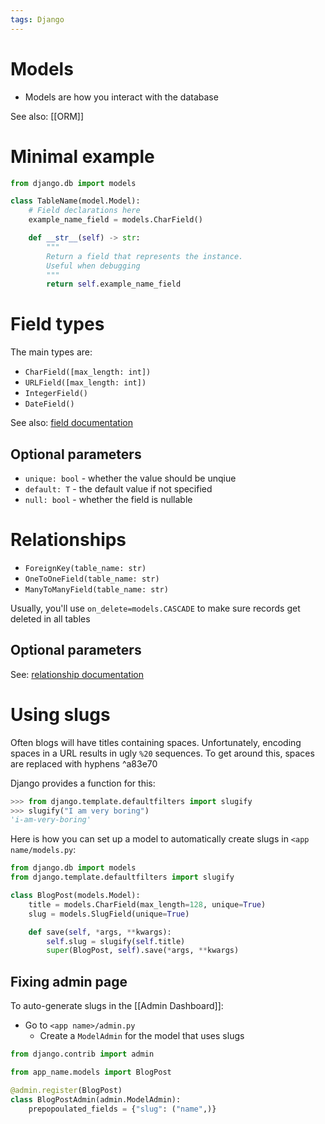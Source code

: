 ```yaml
---
tags: Django 
---
```


# Models
- Models are how you interact with the database

See also: [[ORM]]

# Minimal example
```python
from django.db import models

class TableName(model.Model):
	# Field declarations here
	example_name_field = models.CharField()

	def __str__(self) -> str:
		"""
		Return a field that represents the instance.
		Useful when debugging
		"""
		return self.example_name_field
```

# Field types
The main types are:
- `CharField([max_length: int])`
- `URLField([max_length: int])`
- `IntegerField()`
- `DateField()`

See also: [field documentation](https://docs.djangoproject.com/en/2.1/ref/models/fields/#model-field-types)

## Optional parameters
- `unique: bool` - whether the value should be unqiue
- `default: T` - the default value if not specified
- `null: bool` - whether the field is nullable

# Relationships
- `ForeignKey(table_name: str)`
- `OneToOneField(table_name: str)`
- `ManyToManyField(table_name: str)`

Usually, you'll use `on_delete=models.CASCADE` to make sure records get deleted in all tables

## Optional parameters
See: [relationship documentation](https://docs.djangoproject.com/en/2.1/ref/models/fields/#django.db.models.CASCADE)

# Using slugs
Often blogs will have titles containing spaces. Unfortunately, encoding spaces in a URL results in ugly `%20` sequences. To get around this, spaces are replaced with hyphens ^a83e70

Django provides a function for this:
```python
>>> from django.template.defaultfilters import slugify
>>> slugify("I am very boring")
'i-am-very-boring'
```

Here is how you can set up a model to automatically create slugs in `<app name/models.py`:
```python
from django.db import models
from django.template.defaultfilters import slugify

class BlogPost(models.Model):
	title = models.CharField(max_length=128, unique=True)
	slug = models.SlugField(unique=True)

	def save(self, *args, **kwargs):
		self.slug = slugify(self.title)
		super(BlogPost, self).save(*args, **kwargs)
```

## Fixing admin page
To auto-generate slugs in the [[Admin Dashboard]]:
- Go to `<app name>/admin.py`
	- Create a `ModelAdmin` for the model that uses slugs
```python
from django.contrib import admin

from app_name.models import BlogPost

@admin.register(BlogPost)
class BlogPostAdmin(admin.ModelAdmin):
	prepopoulated_fields = {"slug": ("name",)}
```
